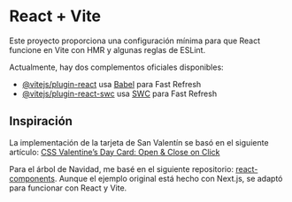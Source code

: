 # React + Vite

Este proyecto proporciona una configuración mínima para que React funcione en Vite con HMR y algunas reglas de ESLint.

Actualmente, hay dos complementos oficiales disponibles:

- [@vitejs/plugin-react](https://github.com/vitejs/vite-plugin-react/blob/main/packages/plugin-react/README.md) usa [Babel](https://babeljs.io/) para Fast Refresh
- [@vitejs/plugin-react-swc](https://github.com/vitejs/vite-plugin-react-swc) usa [SWC](https://swc.rs/) para Fast Refresh

## Inspiración

La implementación de la tarjeta de San Valentín se basó en el siguiente artículo: [CSS Valentine’s Day Card: Open & Close on Click](https://lenadesign.org/2022/01/26/css-valentines-day-card-open-close-on-click/)

Para el árbol de Navidad, me basé en el siguiente repositorio: [react-components](https://github.com/elizabthpazp/react-components/blob/main/src/app/components/animations/christmas-gift.jsx). Aunque el ejemplo original está hecho con Next.js, se adaptó para funcionar con React y Vite.